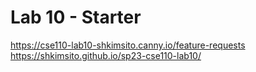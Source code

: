 # Lab 10 - Starter
https://cse110-lab10-shkimsito.canny.io/feature-requests
https://shkimsito.github.io/sp23-cse110-lab10/
